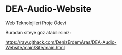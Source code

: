 # DEA-Audio-Website
Web Teknolojileri Proje Ödevi

Buradan siteye göz atabilirsiniz:

https://raw.githack.com/DenizErdemAras/DEA-Audio-Website/main/Site/main.html
